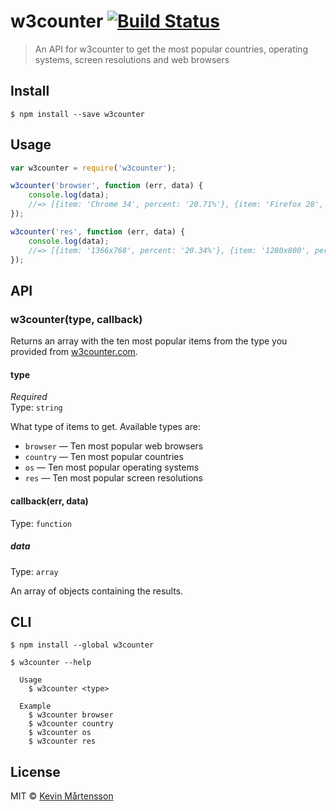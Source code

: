# w3counter [![Build Status](http://img.shields.io/travis/kevva/w3counter.svg?style=flat)](https://travis-ci.org/kevva/w3counter)

> An API for w3counter to get the most popular countries, operating systems, screen resolutions and web browsers


## Install

```
$ npm install --save w3counter
```


## Usage

```js
var w3counter = require('w3counter');

w3counter('browser', function (err, data) {
	console.log(data);
	//=> [{item: 'Chrome 34', percent: '20.71%'}, {item: 'Firefox 28', percent: '13.04%'}, ...]
});

w3counter('res', function (err, data) {
	console.log(data);
	//=> [{item: '1366x768', percent: '20.34%'}, {item: '1280x800', percent: '9.23%'}, ...]
});
```


## API

### w3counter(type, callback)

Returns an array with the ten most popular items from the type you provided from
[w3counter.com](http://www.w3counter.com/globalstats.php).

#### type

*Required*  
Type: `string`

What type of items to get. Available types are:

* `browser` — Ten most popular web browsers
* `country` — Ten most popular countries
* `os` — Ten most popular operating systems
* `res` — Ten most popular screen resolutions

#### callback(err, data)

Type: `function`

##### data

Type: `array`

An array of objects containing the results.


## CLI

```
$ npm install --global w3counter
```

```
$ w3counter --help

  Usage
    $ w3counter <type>

  Example
    $ w3counter browser
    $ w3counter country
    $ w3counter os
    $ w3counter res
```


## License

MIT © [Kevin Mårtensson](https://github.com/kevva)
